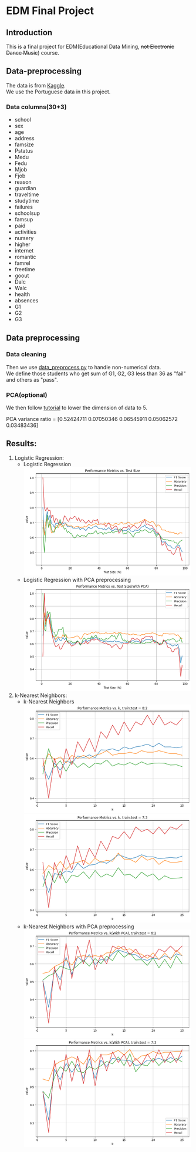 # EDM Final Project

## Introduction

This is a final project for EDM(Educational Data Mining, ~~not Electronic Dance Music~~) course.

## Data-preprocessing

The data is
from [Kaggle](https://www.kaggle.com/datasets/whenamancodes/alcohol-effects-on-study?select=Portuguese.csv).  
We use the Portuguese data in this project.  

### Data columns(30+3)
- school
- sex
- age
- address
- famsize
- Pstatus
- Medu
- Fedu
- Mjob
- Fjob
- reason
- guardian
- traveltime
- studytime
- failures
- schoolsup
- famsup
- paid
- activities
- nursery
- higher
- internet
- romantic
- famrel
- freetime
- goout
- Dalc
- Walc
- health
- absences
- G1
- G2
- G3


## Data preprocessing
### Data cleaning
Then we use [data_preprocess.py](models/data_preprocess.py) to handle non-numerical data.  
We define those students who get sum of G1, G2, G3 less than 36 as "fail" and others as "pass".


### PCA(optional)

We then follow [tutorial](https://leemeng.tw/essence-of-principal-component-analysis.html) to lower the dimension of data to 5.

PCA variance ratio =  [0.52424711 0.07050346 0.06545911 0.05062572 0.03483436]

## Results:

1. Logistic Regression:<br>
    - Logistic Regression<br>
      ![Logistic Regression](plots/lr.png)<br>
    - Logistic Regression with PCA preprocessing<br>
      ![Logistic Regression with PCA](plots/pca_lr.png)<br>
2. k-Nearest Neighbors:<br>
    - k-Nearest Neighbors<br>
      ![k-Nearest Neighbors(train:test=8:2)](plots/knn_(8_2).png)<br>
      ![k-Nearest Neighbors(train:test=7:3)](plots/knn_(7_3).png)<br>
    - k-Nearest Neighbors with PCA preprocessing<br>
      ![k-Nearest Neighbors with PCA(train:test=8:2)](plots/pca_knn_(8_2).png)<br>
      ![k-Nearest Neighbors with PCA(train:test=7:3)](plots/pca_knn_(7_3).png)<br>
